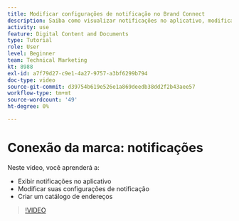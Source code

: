 ```yaml
---
title: Modificar configurações de notificação no Brand Connect
description: Saiba como visualizar notificações no aplicativo, modificar suas configurações de notificação e criar um catálogo de endereços no Brand Connect de [!UICONTROL DAM DO WORKFRONT].
activity: use
feature: Digital Content and Documents
type: Tutorial
role: User
level: Beginner
team: Technical Marketing
kt: 8988
exl-id: a7f79d27-c9e1-4a27-9757-a3bf6299b794
doc-type: video
source-git-commit: d39754b619e526e1a869deedb38dd2f2b43aee57
workflow-type: tm+mt
source-wordcount: '49'
ht-degree: 0%

---
```


# Conexão da marca: notificações

Neste vídeo, você aprenderá a:

* Exibir notificações no aplicativo
* Modificar suas configurações de notificação
* Criar um catálogo de endereços

>[!VIDEO](https://video.tv.adobe.com/v/335250/?quality=12)
